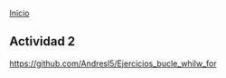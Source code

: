 <!-- No borrar o modificar -->
[Inicio](./index.md)

## Actividad  2

  https://github.com/Andresl5/Ejercicios_bucle_whilw_for

<!-- Su documentación aquí -->







